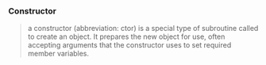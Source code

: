 ### Constructor
>a constructor (abbreviation: ctor) is a special type of subroutine called to create an object. It
prepares the new object for use, often accepting arguments that the constructor uses to set required
member variables.

